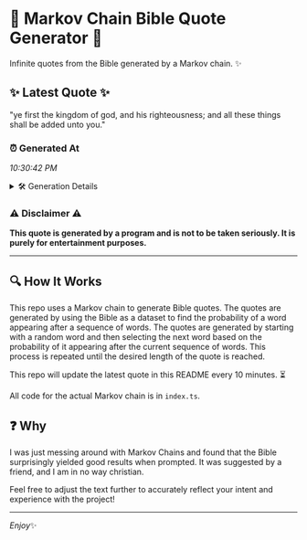 # 📖 Markov Chain Bible Quote Generator 📖

Infinite quotes from the Bible generated by a Markov chain. ✨

## ✨ Latest Quote ✨
"ye first the kingdom of god, and his righteousness; and all these things shall be added unto you."

### ⏰ Generated At
*10:30:42 PM*

<details>
    <summary>🛠️ Generation Details</summary>
    <p>
        <strong>🌱 Seed:</strong> ye<br>
        <strong>🔄 Iterations:</strong> 17<br>
        <strong>📜 Context History:</strong><br>[ ye ]: first<br>[ ye, first ]: the<br>[ ye, first, the ]: kingdom<br>[ ye, first, the, kingdom ]: of<br>[ ye, first, the, kingdom, of ]: god,<br>[ ye, first, the, kingdom, of, god, ]: and<br>[ first, the, kingdom, of, god,, and ]: his<br>[ the, kingdom, of, god,, and, his ]: righteousness;<br>[ kingdom, of, god,, and, his, righteousness; ]: and<br>[ of, god,, and, his, righteousness;, and ]: all<br>[ god,, and, his, righteousness;, and, all ]: these<br>[ and, his, righteousness;, and, all, these ]: things<br>[ his, righteousness;, and, all, these, things ]: shall<br>[ righteousness;, and, all, these, things, shall ]: be<br>[ and, all, these, things, shall, be ]: added<br>[ all, these, things, shall, be, added ]: unto<br>[ these, things, shall, be, added, unto ]: you.<br>
    </p>
</details>

### ⚠️ Disclaimer ⚠️
**This quote is generated by a program and is not to be taken seriously. It is purely for entertainment purposes.**

---

## 🔍 How It Works

This repo uses a Markov chain to generate Bible quotes. The quotes are generated by using the Bible as a dataset to find the probability of a word appearing after a sequence of words. The quotes are generated by starting with a random word and then selecting the next word based on the probability of it appearing after the current sequence of words. This process is repeated until the desired length of the quote is reached.

This repo will update the latest quote in this README every 10 minutes. ⏳

All code for the actual Markov chain is in `index.ts`.

## ❓ Why

I was just messing around with Markov Chains and found that the Bible surprisingly yielded good results when prompted. 
It was suggested by a friend, and I am in no way christian.

Feel free to adjust the text further to accurately reflect your intent and experience with the project!

---

*Enjoy*✨
